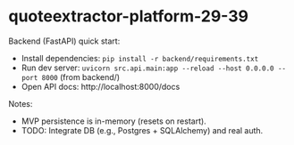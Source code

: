 # quoteextractor-platform-29-39

Backend (FastAPI) quick start:
- Install dependencies: `pip install -r backend/requirements.txt`
- Run dev server: `uvicorn src.api.main:app --reload --host 0.0.0.0 --port 8000` (from backend/)
- Open API docs: http://localhost:8000/docs

Notes:
- MVP persistence is in-memory (resets on restart).
- TODO: Integrate DB (e.g., Postgres + SQLAlchemy) and real auth.